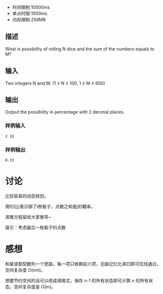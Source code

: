 - 时间限制:10000ms
- 单点时限:1000ms
- 内存限制:256MB

## 描述

What is possibility of rolling N dice and the sum of the numbers equals to M?

## 输入

Two integers N and M. (1 ≤ N ≤ 100, 1 ≤ M ≤ 600)

## 输出

Output the possibility in percentage with 2 decimal places.

### 样例输入
```
2 10
```
### 样例输出
```
8.33
```

# 讨论

比较容易的动态规划。

用f[i][j]表示掷了i枚骰子，点数之和是j的概率。

递推方程留给大家推导~

提示：考虑最后一枚骰子的点数

# 感想

和斐波那契数列一个思路，每一项只依赖前六项，无脑记忆化递归即可压线通过，空间复杂度 O(nm)。

想要节约空间的话可以改成递推式，保存 n-1 的所有状态即可计算 n 的所有状态，空间复杂度是 O(m)。
